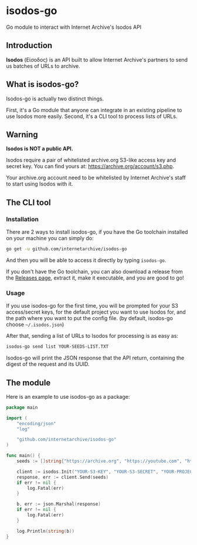# isodos-go
Go module to interact with Internet Archive's Isodos API

## Introduction

**Isodos** (Είσοδος) is an API built to allow Internet Archive's partners to send  us batches of URLs to archive.

## What is isodos-go?

Isodos-go is actually two distinct things.

First, it's a Go module that anyone can integrate in an existing pipeline to use Isodos more easily. Second, it's a CLI tool to process lists of URLs.

## Warning

**Isodos is NOT a public API.**


Isodos require a pair of whitelisted archive.org S3-like access key and secret key. You can find yours at: https://archive.org/account/s3.php.

Your archive.org account need to be whitelisted by Internet Archive's staff to start using Isodos with it.

## The CLI tool

### Installation

There are 2 ways to install isodos-go, if you have the Go toolchain installed on your machine you can simply do:

```bash
go get -u github.com/internetarchive/isodos-go
```

And then you will be able to access it directly by typing `isodos-go`.

If you don't have the Go toolchain, you can also download a release from the [Releases page](https://github.com/internetarchive/isodos-go/releases), extract it, make it executable, and you are good to go!

### Usage

If you use isodos-go for the first time, you will be prompted for your S3 access/secret keys, for the default project you want to use Isodos for, and the path where you want to put the config file. (by default, isodos-go choose `~/.isodos.json`)

After that, sending a list of URLs to Isodos for processing is as easy as:

```bash
isodos-go send list YOUR-SEEDS-LIST.TXT
```

Isodos-go will print the JSON response that the API return, containing the digest of the request and its UUID.

## The module

Here is an example to use isodos-go as a package:
```go
package main

import (
	"encoding/json"
	"log"

	"github.com/internetarchive/isodos-go"
)

func main() {
	seeds := []string{"https://archive.org", "https://youtube.com", "https://google.com"}

	client := isodos.Init("YOUR-S3-KEY", "YOUR-S3-SECRET", "YOUR-PROJECT")
	response, err := client.Send(seeds)
	if err != nil {
		log.Fatal(err)
	}

	b, err := json.Marshal(response)
	if err != nil {
		log.Fatal(err)
	}

	log.Println(string(b))
}
```
